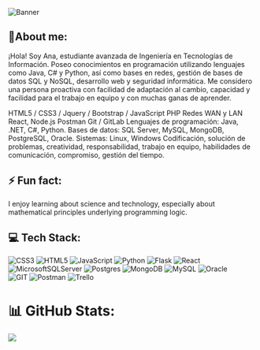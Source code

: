 ![Banner](tu_enlace_a_la_imagen_del_banner)

## 💫About me:
¡Hola! Soy Ana, estudiante avanzada de Ingeniería en Tecnologías de Información. Poseo conocimientos en programación utilizando lenguajes como Java, C# y Python, así como bases en redes, gestión de bases de datos SQL y NoSQL, desarrollo web y seguridad informática. Me considero una persona proactiva con facilidad de adaptación al cambio, capacidad y facilidad para el trabajo en equipo y con muchas ganas de aprender.

HTML5 / CSS3 / Jquery / Bootstrap / JavaScript
PHP
Redes WAN y LAN
React, Node.js
Postman
Git / GitLab
Lenguajes de programación: Java, .NET, C#, Python.
Bases de datos: SQL Server, MySQL, MongoDB, PostgreSQL, Oracle.
Sistemas: Linux, Windows
Codificación, solución de problemas, creatividad, responsabilidad, trabajo en equipo, habilidades de comunicación, compromiso, gestión del tiempo.

## ⚡ Fun fact:
I enjoy learning about science and technology, especially about mathematical principles underlying programming logic.

## 💻 Tech Stack:
![CSS3](https://img.shields.io/badge/css3-%231572B6.svg?style=flat&logo=css3&logoColor=white) 
![HTML5](https://img.shields.io/badge/html5-%23E34F26.svg?style=flat&logo=html5&logoColor=white) 
![JavaScript](https://img.shields.io/badge/javascript-%23323330.svg?style=flat&logo=javascript&logoColor=%23F7DF1E) 
![Python](https://img.shields.io/badge/python-3670A0?style=flat&logo=python&logoColor=ffdd54) 
![Flask](https://img.shields.io/badge/flask-%23000.svg?style=flat&logo=flask&logoColor=white) 
![React](https://img.shields.io/badge/react-%2320232a.svg?style=flat&logo=react&logoColor=%2361DAFB) <br/>
![MicrosoftSQLServer](https://img.shields.io/badge/Microsoft%20SQL%20Server-CC2927?style=flat&logo=microsoft%20sql%20server&logoColor=white) 
![Postgres](https://img.shields.io/badge/postgres-%23316192.svg?style=flat&logo=postgresql&logoColor=white) 
![MongoDB](https://img.shields.io/badge/MongoDB-4EA94B?style=flat&logo=mongodb&logoColor=white)
![MySQL](https://img.shields.io/badge/MySQL-4479A1?style=flat&logo=mysql&logoColor=white)
![Oracle](https://img.shields.io/badge/Oracle-F80000?style=flat&logo=oracle&logoColor=white)<br/>
![GIT](https://img.shields.io/badge/Git-fc6d26?style=flat&logo=git&logoColor=white) 
![Postman](https://img.shields.io/badge/Postman-FF6C37?style=flat&logo=postman&logoColor=white) 
![Trello](https://img.shields.io/badge/Trello-%23026AA7.svg?style=flat&logo=Trello&logoColor=white)<br/>


# 📊 GitHub Stats:

![](https://github-readme-stats.vercel.app/api/top-langs/?username=Adriela23&theme=tokyonight&hide_border=false&include_all_commits=false&count_private=false&layout=compact)


